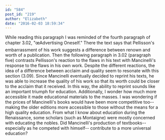 ```yaml
---
id: "584"
post_id: "219"
author: "Elizabeth"
date: "2016-02-03 18:59:34"
---
```

While reading this paragraph I was reminded of the fourth paragraph of chapter 3.02, "œAdvertising Oneself." There the text says that Pellisson's embarrassment of his work suggests a difference between renown and worth of a publication. Then the following paragraph in 3.02 (paragraph five) contrasts Pellisson's reaction to the flaws in his text with Mancinelli's response to the flaws in his own work. Despite the different reactions, the idea of a difference between acclaim and quality seem to resonate with this section (3.09). Since Mancinelli eventually decided to reprint his texts, he was able to increase the quality of his work so that its worth could be closer to the acclaim that it received. In this way, the ability to reprint sounds like an important triumph for education. Additionally, I wonder how much more accessible it made educational materials to the masses. I was wondering if the prices of Mancinelli's books would have been more competitive too-- making the older editions more accessible to those without the means for a high quality education. From what I know about education during the Renaissance, some scholars (such as Montaigne) were mostly concerned with educating the nobles. Did Mancinelli's production of textbooks-- especially as he competed with himself-- contribute to a more universal education?
